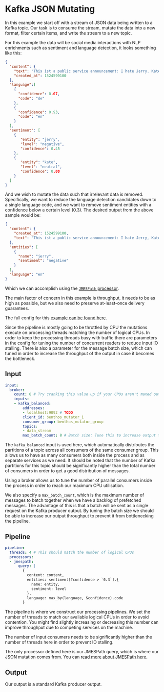 Kafka JSON Mutating
===================

In this example we start off with a stream of JSON data being written to a Kafka topic. Our task is to consume the stream, mutate the data into a new format, filter certain items, and write the stream to a new topic.

For this example the data will be social media interactions with NLP enrichments such as sentiment and language detection, it looks something like this:

```json
{
  "content": {
    "text": "This ist a public service announcement: I hate Jerry, Kate is okay.",
    "created_at": 1524599100
  },
  "language":[
    {
      "confidence": 0.07,
      "code": "de"
    },
    {
      "confidence": 0.93,
      "code": "en"
    }
  ],
  "sentiment": [
    {
       "entity": "jerry",
       "level": "negative",
       "confidence": 0.45
    },
    {
       "entity": "kate",
       "level": "neutral",
       "confidence": 0.08
    }
  ]
}
```

And we wish to mutate the data such that irrelevant data is removed. Specifically, we want to reduce the language detection candidates down to a single language code, and we want to remove sentiment entities with a confidence below a certain level (0.3). The desired output from the above sample would be:

```json
{
  "content": {
    "created_at": 1524599100,
    "text": "This ist a public service announcement: I hate Jerry, Kate is okay."
  },
  "entities": [
    {
      "name": "jerry",
      "sentiment": "negative"
    }
  ],
  "language": "en"
}
```

Which we can accomplish using the [`JMESPath` processor](../processors/README.md#jmespath).

The main factor of concern in this example is throughput, it needs to be as high as possible, but we also need to preserve at-least-once delivery guarantees.

The full config for this [example can be found here](./kafka-json-mutating.yaml).

Since the pipeline is mostly going to be throttled by CPU the mutations execute on processing threads matching the number of logical CPUs. In order to keep the processing threads busy with traffic there are parameters in the config for tuning the number of concurrent readers to reduce input IO stalling. There is also a parameter for the message batch size, which can tuned in order to increase the throughput of the output in case it becomes the bottleneck.

Input
-----

```yaml
input:
  broker:
    count: 8 # Try cranking this value up if your CPUs aren't maxed out
    inputs:
    - kafka_balanced:
        addresses:
        - localhost:9092 # TODO
        client_id: benthos_mutator_1
        consumer_group: benthos_mutator_group
        topics:
        - data_stream
        max_batch_count: 8 # Batch size: Tune this to increase output throughput
```

The `kafka_balanced` input is used here, which automatically distributes the partitions of a topic across all consumers of the same consumer group. This allows us to have as many consumers both inside the process and as separate services as we need. It should be noted that the number of Kafka partitions for this topic should be significantly higher than the total number of consumers in order to get a good distribution of messages.

Using a broker allows us to tune the number of parallel consumers inside the process in order to reach our maximum CPU utilisation.

We also specify a `max_batch_count`, which is the maximum number of messages to batch together when we have a backlog of prefetched messages. The advantage of this is that a batch will be sent as a single request on the Kafka producer output. By tuning the batch size we should be able to increase our output throughput to prevent it from bottlenecking the pipeline.

Pipeline
--------

```yaml
pipeline:
  threads: 4 # This should match the number of logical CPUs
  processors:
  - jmespath:
      query: |
        {
          content: content,
          entities: sentiment[?confidence > `0.3`].{
            name: entity,
            sentiment: level
          },
          language: max_by(language, &confidence).code
        }
```

The pipeline is where we construct our processing pipelines. We set the number of threads to match our available logical CPUs in order to avoid contention. You might find slightly increasing or decreasing this number can improve throughput due to competing services on the machine.

The number of input consumers needs to be significantly higher than the number of threads here in order to prevent IO stalling.

The only processor defined here is our JMESPath query, which is where our JSON mutation comes from. You can [read more about JMESPath here](http://jmespath.org/).

Output
------

Our output is a standard Kafka producer output.
